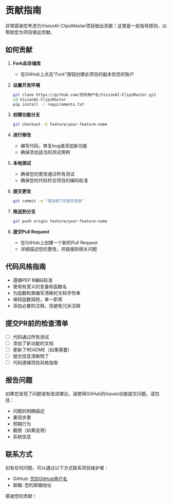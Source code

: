 # 贡献指南

非常感谢您考虑为VisionAI-ClipsMaster项目做出贡献！这里是一些指导原则，以帮助您为项目做出贡献。

## 如何贡献

1. **Fork此存储库**
   - 在GitHub上点击"Fork"按钮创建此项目的副本到您的账户

2. **设置开发环境**
   ```bash
   git clone https://github.com/您的用户名/VisionAI-ClipsMaster.git
   cd VisionAI-ClipsMaster
   pip install -r requirements.txt
   ```

3. **创建功能分支**
   ```bash
   git checkout -b feature/your-feature-name
   ```

4. **进行修改**
   - 编写代码，修复bug或添加新功能
   - 确保添加适当的测试用例

5. **本地测试**
   - 确保您的更改通过所有测试
   - 确保您的代码符合项目的编码标准

6. **提交更改**
   ```bash
   git commit -m "简洁明了的提交信息"
   ```

7. **推送到分支**
   ```bash
   git push origin feature/your-feature-name
   ```

8. **提交Pull Request**
   - 在GitHub上创建一个新的Pull Request
   - 详细描述您的更改，并链接到相关问题

## 代码风格指南

- 遵循PEP 8编码标准
- 使用有意义的变量和函数名
- 为函数和类编写清晰的文档字符串
- 保持函数简短，单一职责
- 添加必要的注释，但避免冗余注释

## 提交PR前的检查清单

- [ ] 代码通过所有测试
- [ ] 添加了新功能的文档
- [ ] 更新了README（如果需要）
- [ ] 提交信息清晰明了
- [ ] 代码遵循项目风格指南

## 报告问题

如果您发现了问题或有改进建议，请使用GitHub的Issues功能提交问题。请包括：

- 问题的明确描述
- 重现步骤
- 预期行为
- 截图（如果适用）
- 系统信息

## 联系方式

如有任何问题，可以通过以下方式联系项目维护者：

- GitHub: [您的GitHub用户名](https://github.com/您的用户名)
- 邮箱: 您的邮箱地址

感谢您的贡献！ 